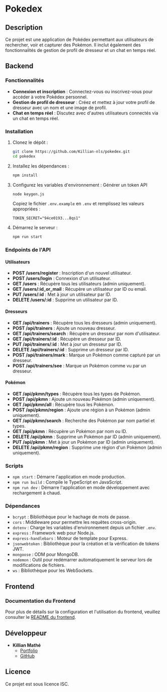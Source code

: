 # Pokedex

## Description
Ce projet est une application de Pokédex permettant aux utilisateurs de rechercher, voir et capturer des Pokémon. Il inclut également des fonctionnalités de gestion de profil de dresseur et un chat en temps réel.

## Backend

### Fonctionnalités
- **Connexion et inscription** : Connectez-vous ou inscrivez-vous pour accéder à votre Pokédex personnel.
- **Gestion de profil de dresseur** : Créez et mettez à jour votre profil de dresseur avec un nom et une image de profil.
- **Chat en temps réel** : Discutez avec d'autres utilisateurs connectés via un chat en temps réel.

### Installation
1. Clonez le dépôt :
    ```bash
    git clone https://github.com/Killian-nls/pokedex.git
    cd pokedex
    ```

2. Installez les dépendances :
    ```bash
    npm install
    ```

3. Configurez les variables d'environnement :
    Générer un token API
    ```bash
    node keygen.js
    ```
    Copiez le fichier `.env.example` en `.env` et remplissez les valeurs appropriées :
    ```example
    TOKEN_SECRET="94ce0193...8qs1"
    ```

4. Démarrez le serveur :
    ```bash
    npm run start
    ```

### Endpoints de l'API

#### Utilisateurs
- **POST /users/register** : Inscription d'un nouvel utilisateur.
- **POST /users/login** : Connexion d'un utilisateur.
- **GET /users** : Récupère tous les utilisateurs (admin uniquement).
- **GET /users/:id_or_mail** : Récupère un utilisateur par ID ou email.
- **PUT /users/:id** : Met à jour un utilisateur par ID.
- **DELETE /users/:id** : Supprime un utilisateur par ID.

#### Dresseurs
- **GET /api/trainers** : Récupère tous les dresseurs (admin uniquement).
- **POST /api/trainers** : Ajoute un nouveau dresseur.
- **GET /api/trainers/search** : Récupère un dresseur par nom d'utilisateur.
- **GET /api/trainers/:id** : Récupère un dresseur par ID.
- **PUT /api/trainers/:id** : Met à jour un dresseur par ID.
- **DELETE /api/trainers/:id** : Supprime un dresseur par ID.
- **POST /api/trainers/mark** : Marque un Pokémon comme capturé par un dresseur.
- **POST /api/trainers/see** : Marque un Pokémon comme vu par un dresseur.

#### Pokémon
- **GET /api/pkmn/types** : Récupère tous les types de Pokémon.
- **POST /api/pkmn** : Ajoute un nouveau Pokémon (admin uniquement).
- **GET /api/pkmn/all** : Récupère tous les Pokémon.
- **POST /api/pkmn/region** : Ajoute une région à un Pokémon (admin uniquement).
- **GET /api/pkmn/search** : Recherche des Pokémon par nom partiel et types.
- **GET /api/pkmn** : Récupère un Pokémon par nom ou ID.
- **DELETE /api/pkmn** : Supprime un Pokémon par ID (admin uniquement).
- **PUT /api/pkmn** : Met à jour un Pokémon par ID (admin uniquement).
- **DELETE /api/pkmn/region** : Supprime une région d'un Pokémon (admin uniquement).

### Scripts
- `npm start` : Démarre l'application en mode production.
- `npm run build` : Compile le TypeScript en JavaScript.
- `npm run dev` : Démarre l'application en mode développement avec rechargement à chaud.

### Dépendances
- `bcrypt` : Bibliothèque pour le hachage de mots de passe.
- `cors` : Middleware pour permettre les requêtes cross-origin.
- `dotenv` : Charge les variables d'environnement depuis un fichier `.env`.
- `express` : Framework web pour Node.js.
- `express-handlebars` : Moteur de template pour Express.
- `jsonwebtoken` : Bibliothèque pour la création et la vérification de tokens JWT.
- `mongoose` : ODM pour MongoDB.
- `nodemon` : Outil pour redémarrer automatiquement le serveur lors de modifications de fichiers.
- `ws` : Bibliothèque pour les WebSockets.

## Frontend

### Documentation du Frontend

Pour plus de détails sur la configuration et l'utilisation du frontend, veuillez consulter le [README du frontend](front/README.md).

## Développeur
- **Killian Mathé**
  - [Portfolio](https://killian-mathe.fr)
  - [GitHub](https://github.com/Killian-nls/pokedex)

## Licence
Ce projet est sous licence ISC.